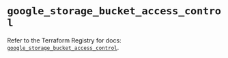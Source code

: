 # `google_storage_bucket_access_control`

Refer to the Terraform Registry for docs: [`google_storage_bucket_access_control`](https://registry.terraform.io/providers/hashicorp/google-beta/6.7.0/docs/resources/google_storage_bucket_access_control).
